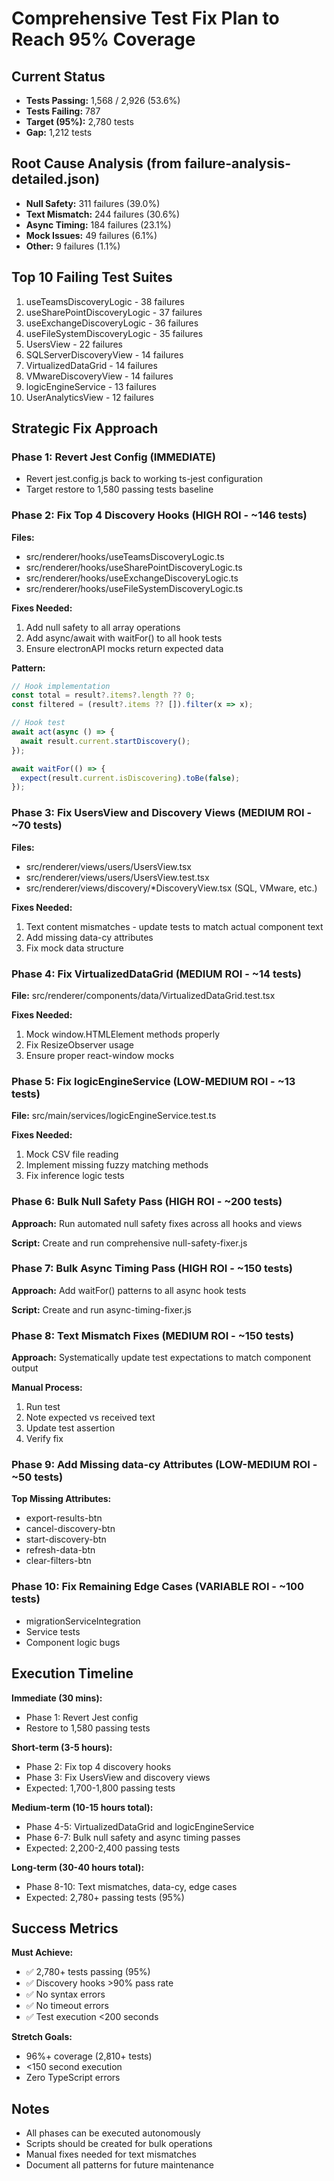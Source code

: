 # Comprehensive Test Fix Plan to Reach 95% Coverage

## Current Status
- **Tests Passing:** 1,568 / 2,926 (53.6%)
- **Tests Failing:** 787
- **Target (95%):** 2,780 tests
- **Gap:** 1,212 tests

## Root Cause Analysis (from failure-analysis-detailed.json)
- **Null Safety:** 311 failures (39.0%)
- **Text Mismatch:** 244 failures (30.6%)
- **Async Timing:** 184 failures (23.1%)
- **Mock Issues:** 49 failures (6.1%)
- **Other:** 9 failures (1.1%)

## Top 10 Failing Test Suites
1. useTeamsDiscoveryLogic - 38 failures
2. useSharePointDiscoveryLogic - 37 failures
3. useExchangeDiscoveryLogic - 36 failures
4. useFileSystemDiscoveryLogic - 35 failures
5. UsersView - 22 failures
6. SQLServerDiscoveryView - 14 failures
7. VirtualizedDataGrid - 14 failures
8. VMwareDiscoveryView - 14 failures
9. logicEngineService - 13 failures
10. UserAnalyticsView - 12 failures

## Strategic Fix Approach

### Phase 1: Revert Jest Config (IMMEDIATE)
- Revert jest.config.js back to working ts-jest configuration
- Target restore to 1,580 passing tests baseline

### Phase 2: Fix Top 4 Discovery Hooks (HIGH ROI - ~146 tests)
**Files:**
- src/renderer/hooks/useTeamsDiscoveryLogic.ts
- src/renderer/hooks/useSharePointDiscoveryLogic.ts
- src/renderer/hooks/useExchangeDiscoveryLogic.ts
- src/renderer/hooks/useFileSystemDiscoveryLogic.ts

**Fixes Needed:**
1. Add null safety to all array operations
2. Add async/await with waitFor() to all hook tests
3. Ensure electronAPI mocks return expected data

**Pattern:**
```typescript
// Hook implementation
const total = result?.items?.length ?? 0;
const filtered = (result?.items ?? []).filter(x => x);

// Hook test
await act(async () => {
  await result.current.startDiscovery();
});

await waitFor(() => {
  expect(result.current.isDiscovering).toBe(false);
});
```

### Phase 3: Fix UsersView and Discovery Views (MEDIUM ROI - ~70 tests)
**Files:**
- src/renderer/views/users/UsersView.tsx
- src/renderer/views/users/UsersView.test.tsx
- src/renderer/views/discovery/*DiscoveryView.tsx (SQL, VMware, etc.)

**Fixes Needed:**
1. Text content mismatches - update tests to match actual component text
2. Add missing data-cy attributes
3. Fix mock data structure

### Phase 4: Fix VirtualizedDataGrid (MEDIUM ROI - ~14 tests)
**File:** src/renderer/components/data/VirtualizedDataGrid.test.tsx

**Fixes Needed:**
1. Mock window.HTMLElement methods properly
2. Fix ResizeObserver usage
3. Ensure proper react-window mocks

### Phase 5: Fix logicEngineService (LOW-MEDIUM ROI - ~13 tests)
**File:** src/main/services/logicEngineService.test.ts

**Fixes Needed:**
1. Mock CSV file reading
2. Implement missing fuzzy matching methods
3. Fix inference logic tests

### Phase 6: Bulk Null Safety Pass (HIGH ROI - ~200 tests)
**Approach:** Run automated null safety fixes across all hooks and views

**Script:** Create and run comprehensive null-safety-fixer.js

### Phase 7: Bulk Async Timing Pass (HIGH ROI - ~150 tests)
**Approach:** Add waitFor() patterns to all async hook tests

**Script:** Create and run async-timing-fixer.js

### Phase 8: Text Mismatch Fixes (MEDIUM ROI - ~150 tests)
**Approach:** Systematically update test expectations to match component output

**Manual Process:**
1. Run test
2. Note expected vs received text
3. Update test assertion
4. Verify fix

### Phase 9: Add Missing data-cy Attributes (LOW-MEDIUM ROI - ~50 tests)
**Top Missing Attributes:**
- export-results-btn
- cancel-discovery-btn
- start-discovery-btn
- refresh-data-btn
- clear-filters-btn

### Phase 10: Fix Remaining Edge Cases (VARIABLE ROI - ~100 tests)
- migrationServiceIntegration
- Service tests
- Component logic bugs

## Execution Timeline

**Immediate (30 mins):**
- Phase 1: Revert Jest config
- Restore to 1,580 passing tests

**Short-term (3-5 hours):**
- Phase 2: Fix top 4 discovery hooks
- Phase 3: Fix UsersView and discovery views
- Expected: 1,700-1,800 passing tests

**Medium-term (10-15 hours total):**
- Phase 4-5: VirtualizedDataGrid and logicEngineService
- Phase 6-7: Bulk null safety and async timing passes
- Expected: 2,200-2,400 passing tests

**Long-term (30-40 hours total):**
- Phase 8-10: Text mismatches, data-cy, edge cases
- Expected: 2,780+ passing tests (95%)

## Success Metrics

**Must Achieve:**
- ✅ 2,780+ tests passing (95%)
- ✅ Discovery hooks >90% pass rate
- ✅ No syntax errors
- ✅ No timeout errors
- ✅ Test execution <200 seconds

**Stretch Goals:**
- 96%+ coverage (2,810+ tests)
- <150 second execution
- Zero TypeScript errors

## Notes
- All phases can be executed autonomously
- Scripts should be created for bulk operations
- Manual fixes needed for text mismatches
- Document all patterns for future maintenance

